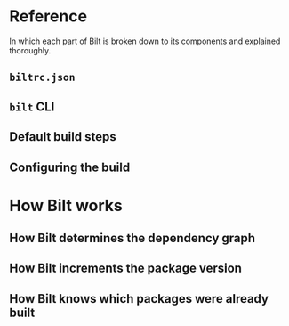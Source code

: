 <!-- markdownlint-disable MD033 -->
# Reference

In which each part of Bilt is broken down to its components and explained thoroughly.

## `biltrc.json`

## `bilt` CLI

## Default build steps

## <a name="configuring-build">Configuring the build

# How Bilt works

## How Bilt determines the dependency graph

## <a name="version-increment-how"></a>How Bilt increments the package version

## <a name="packages-built-how"></a>How Bilt knows which packages were already built

